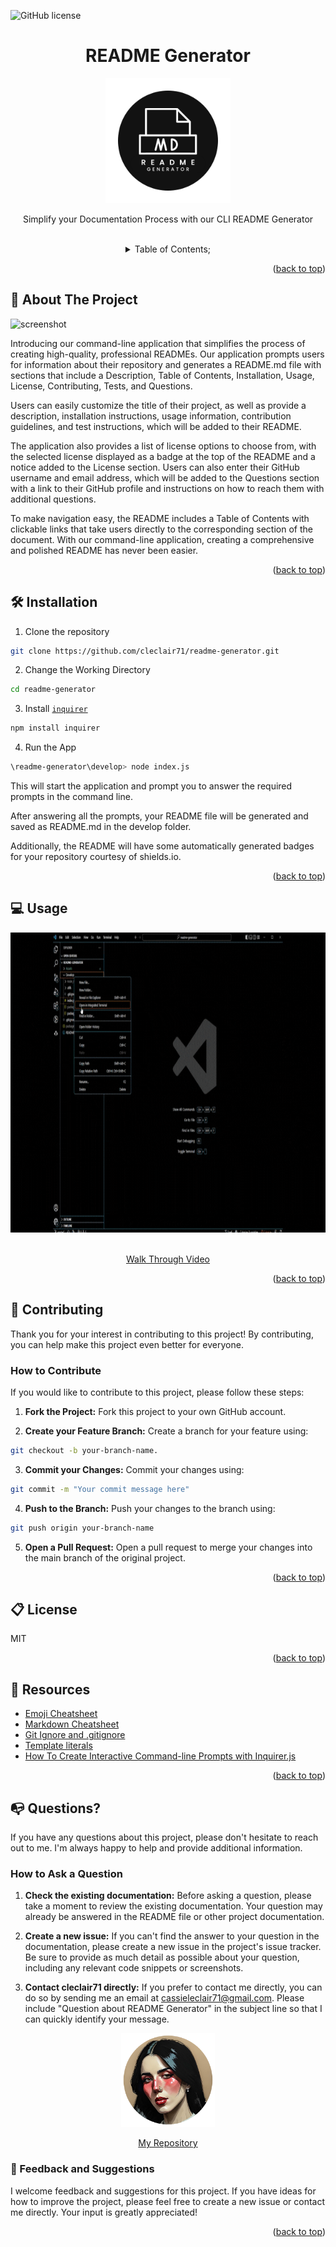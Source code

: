   ![GitHub license](https://img.shields.io/badge/license-MIT-pink.svg)
  <a name="readme-top"></a>
 <br />
 <div align="center">
 <h1 align="center">README Generator</h1>
    <a href="https://github.com/cleclair71/readme-generator">
     <img src="/Assets/img/README.png" alt="Logo" width="200" height="200">
   </a>
    <p align="center">
      Simplify your Documentation Process with our CLI README Generator
    </p>
  
<br />
<details><summary>Table of Contents;</summary>

* [About the Project](#description) 
 
* [Installation](#installation)
 
* [Usage](#usage) 

* [Contributing](#contributing)

* [Tests](#tests)

* [Questions](#email)
 
* [license](#license)

</details>
</div>

<p align="right">(<a href="#readme-top">back to top</a>)</p>

## :rocket: About The Project

![screenshot](https://user-imagesexample./screenshot.JPG)

Introducing our command-line application that simplifies the process of creating high-quality, professional READMEs. Our application prompts users for information about their repository and generates a README.md file with sections that include a Description, Table of Contents, Installation, Usage, License, Contributing, Tests, and Questions.

Users can easily customize the title of their project, as well as provide a description, installation instructions, usage information, contribution guidelines, and test instructions, which will be added to their README.

The application also provides a list of license options to choose from, with the selected license displayed as a badge at the top of the README and a notice added to the License section. Users can also enter their GitHub username and email address, which will be added to the Questions section with a link to their GitHub profile and instructions on how to reach them with additional questions.

To make navigation easy, the README includes a Table of Contents with clickable links that take users directly to the corresponding section of the document. With our command-line application, creating a comprehensive and polished README has never been easier.

<p align="right">(<a href="#readme-top">back to top</a>)</p>

## :hammer_and_wrench: Installation

1. Clone the repository 

```bash
git clone https://github.com/cleclair71/readme-generator.git
```
2. Change the Working Directory

```bash
cd readme-generator
```
3. Install [`inquirer`](https://www.npmjs.com/package/inquirer)

```bash
npm install inquirer
```
4. Run the App

```bash
\readme-generator\develop> node index.js
```

This will start the application and prompt you to answer the required prompts in the command line. 

After answering all the prompts, your README file will be generated and saved as README.md in the develop folder. 

Additionally, the README will have some automatically generated badges for your repository courtesy of shields.io.

<p align="right">(<a href="#readme-top">back to top</a>)</p>
  
## :computer: Usage
<div align="center">
<a href="https://drive.google.com/file/d/1qBYG2vbscJXd2rnEmpjzx8Tr6mmLNwMo/view">
     <img src="/Assets/img/Untitled_ Feb 23, 2023 1_44 PM (1).gif" alt="run-through gif" width="740" height="480">
   </a>
   </div>
   <br />
   <p align="center"> 
   <a href="https://drive.google.com/file/d/1qBYG2vbscJXd2rnEmpjzx8Tr6mmLNwMo/view">Walk Through Video</a>
   </p>

<p align="right">(<a href="#readme-top">back to top</a>)</p>
  

 
## :handshake: Contributing

Thank you for your interest in contributing to this project! By contributing, you can help make this project even better for everyone.

### How to Contribute

If you would like to contribute to this project, please follow these steps:
      
1. **Fork the Project:** Fork this project to your own GitHub account.

2. **Create your Feature Branch:** Create a branch for your feature using:
```bash 
git checkout -b your-branch-name.
```
3. **Commit your Changes:** Commit your changes using:
```bash 
git commit -m "Your commit message here"
```
4. **Push to the Branch:** Push your changes to the branch using:
```bash 
git push origin your-branch-name
```
5. **Open a Pull Request:** Open a pull request to merge your changes into the main branch of the original project.

<p align="right">(<a href="#readme-top">back to top</a>)</p>

## :clipboard: License
MIT
  
<p align="right">(<a href="#readme-top">back to top</a>)</p>

## :mag_right: Resources

* [Emoji Cheatsheet](https://github.com/ikatyang/emoji-cheat-sheet/blob/master/README.md)
* [Markdown Cheatsheet](https://github.com/adam-p/markdown-here/wiki/Markdown-Cheatsheet)
* [Git Ignore and .gitignore](https://www.w3schools.com/git/git_ignore.asp?remote=github)
* [Template literals](https://developer.mozilla.org/en-US/docs/Web/JavaScript/Reference/Template_literals)
* [How To Create Interactive Command-line Prompts with Inquirer.js](https://www.digitalocean.com/community/tutorials/nodejs-interactive-command-line-prompts)

<p align="right">(<a href="#readme-top">back to top</a>)</p>

## :mailbox_with_no_mail: Questions?

If you have any questions about this project, please don't hesitate to reach out to me. I'm always happy to help and provide additional information.

### How to Ask a Question

1. **Check the existing documentation:** Before asking a question, please take a moment to review the existing documentation. Your question may already be answered in the README file or other project documentation.

2. **Create a new issue:** If you can't find the answer to your question in the documentation, please create a new issue in the project's issue tracker. Be sure to provide as much detail as possible about your question, including any relevant code snippets or screenshots.

3. **Contact cleclair71 directly:** If you prefer to contact me directly, you can do so by sending me an email at cassieleclair71@gmail.com. Please include "Question about README Generator" in the subject line so that I can quickly identify your message.
<div align="center">
<a href="https://github.com/cleclair71/readme-generator">
     <img src="/Assets/img/cassielogo.png" alt="head shot" width="150" height="150">
   </a>
   </div>
   <p align="center"> 
   <a href="https://github.com/cleclair71/readme-generator/tree/master">My Repository</a>
   </p>
   
### :pray: Feedback and Suggestions

I welcome feedback and suggestions for this project. If you have ideas for how to improve the project, please feel free to create a new issue or contact me directly. Your input is greatly appreciated!
 
  <p align="right">(<a href="#readme-top">back to top</a>)</p>
 
